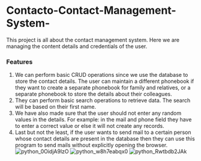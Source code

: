 # Contacto-Contact-Management-System-
This project is all about the contact management system. Here we are managing the content details and credentials of the user.
### Features

1. We can perform basic CRUD operations since we use the database to store the contact details. The user can maintain a different phonebook if they want to create a separate phonebook for family and relatives, or a separate phonebook to store the details about their colleagues.
2. They can perform basic search operations to retrieve data. The search will be based on their first name.
3. We have also made sure that the user should not enter any random values in the details. For example: in the mail and phone field they have to enter a correct value or else it will not create any records. 
4. Last but not the least, if the user wants to send mail to a certain person whose contact details are present in the database then they can use this program to send mails without explicitly opening the browser.
![python_0OidjA9lzO](https://user-images.githubusercontent.com/91409192/181429343-684aeb8c-eeac-4143-9794-ccfd0fce24ed.png)
![python_w8h7eabqx0](https://user-images.githubusercontent.com/91409192/181429361-7ebce88a-a39e-419d-802d-d6b5a595dab2.png)
![python_Rwtbdb2JAk](https://user-images.githubusercontent.com/91409192/181429365-30748045-a599-4d51-a928-f227dbf37651.png)
